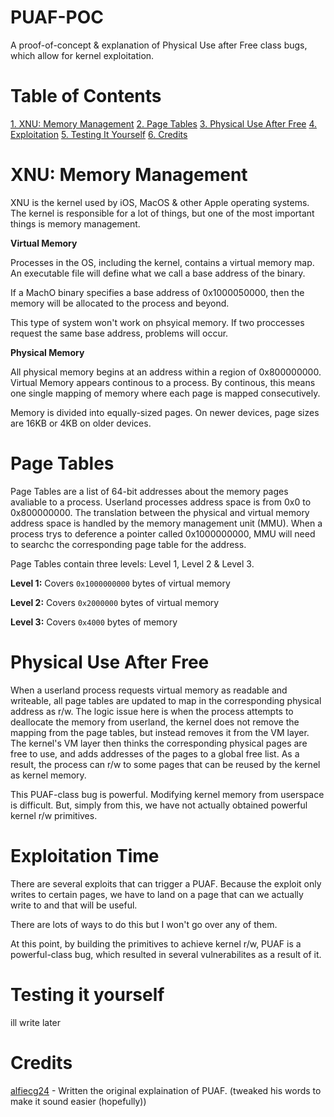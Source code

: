# PUAF-POC

A proof-of-concept &amp; explanation of Physical Use after Free class bugs, which allow for kernel exploitation.

# Table of Contents

[1. XNU: Memory Management](#xnu-memory-management)
[2. Page Tables](#page-tables)
[3. Physical Use After Free](#physical-use-after-free)
[4. Exploitation](#exploitation)
[5. Testing It Yourself](#testing-it-yourself)
[6. Credits](#credits)


# XNU: Memory Management

XNU is the kernel used by iOS, MacOS & other Apple operating systems. The kernel is responsible for a lot of things, but one of the most important things is memory management.

**Virtual Memory**

Processes in the OS, including the kernel, contains a virtual memory map. An executable file will define what we call a base address of the binary. 


If a MachO binary specifies a base address of 0x1000050000, then the memory will be allocated to the process and beyond.


This type of system won't work on phsyical memory. If two proccesses request the same base address, problems will occur.

**Physical Memory**

All physical memory begins at an address within a region of 0x800000000. Virtual Memory appears continous to a process. By continous, this means one single mapping of memory where each page is mapped consecutively.


Memory is divided into equally-sized pages. On newer devices, page sizes are 16KB or 4KB on older devices.

# Page Tables

Page Tables are a list of 64-bit addresses about the memory pages avaliable to a process. Userland processes address space is from 0x0 to 0x800000000. The translation between the physical and virtual memory address space is handled by the memory management unit (MMU). When a process trys to deference a pointer called 0x1000000000, MMU will need to searchc the corresponding page table for the address.

Page Tables contain three levels: Level 1, Level 2 & Level 3.

**Level 1:** Covers `0x1000000000` bytes of virtual memory

**Level 2:** Covers `0x2000000` bytes of virtual memory

**Level 3:** Covers `0x4000` bytes of memory

# Physical Use After Free

When a userland process requests virtual memory as readable and writeable, all page tables are updated to map in the corresponding physical address as r/w. The logic issue here is when the process attempts to deallocate the memory from userland, the kernel does not remove the mapping from the page tables, but instead removes it from the VM layer. The kernel's VM layer then thinks the corresponding physical pages are free to use, and adds addresses of the pages to a global free list. As a result, the process can r/w to some pages that can be reused by the kernel as kernel memory.


This PUAF-class bug is powerful. Modifying kernel memory from userspace is difficult. But, simply from this, we have not actually obtained powerful kernel r/w primitives.

# Exploitation Time

There are several exploits that can trigger a PUAF. 
Because the exploit only writes to certain pages, we have to land on a page that can we actually write to and that will be useful.


There are lots of ways to do this but I won't go over any of them.


At this point, by building the primitives to achieve kernel r/w, PUAF is a powerful-class bug, which resulted in several vulnerabilites as a result of it.

# Testing it yourself

ill write later

# Credits

[alfiecg24](https://github.com/alfiecg24) - Written the original explaination of PUAF. (tweaked his words to make it sound easier (hopefully))



